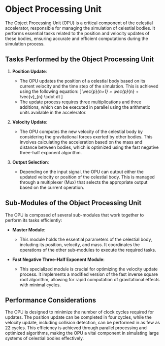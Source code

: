 # Object Processing Unit

The Object Processing Unit (OPU) is a critical component of the celestial accelerator, responsible for managing the simulation of celestial bodies. It performs essential tasks related to the position and velocity updates of these bodies, ensuring accurate and efficient computations during the simulation process.

## Tasks Performed by the Object Processing Unit

1. **Position Update**: 
   - The OPU updates the position of a celestial body based on its current velocity and the time step of the simulation. This is achieved using the following equation:
     \[
     \vec{p}_{n+1} = \vec{p}_{n} + \vec{v}_{n} \cdot dt
     \]
   - The update process requires three multiplications and three additions, which can be executed in parallel using the arithmetic units available in the accelerator.

2. **Velocity Update**: 
   - The OPU computes the new velocity of the celestial body by considering the gravitational forces exerted by other bodies. This involves calculating the acceleration based on the mass and distance between bodies, which is optimized using the fast negative three-half exponent algorithm.

3. **Output Selection**: 
   - Depending on the input signal, the OPU can output either the updated velocity or position of the celestial body. This is managed through a multiplexer (Mux) that selects the appropriate output based on the current operation.

## Sub-Modules of the Object Processing Unit

The OPU is composed of several sub-modules that work together to perform its tasks efficiently:

- **Master Module**: 
  - This module holds the essential parameters of the celestial body, including its position, velocity, and mass. It coordinates the operations of the other sub-modules to execute the required tasks.

- **Fast Negative Three-Half Exponent Module**: 
  - This specialized module is crucial for optimizing the velocity update process. It implements a modified version of the fast inverse square root algorithm, allowing for rapid computation of gravitational effects with minimal cycles.

## Performance Considerations

The OPU is designed to minimize the number of clock cycles required for updates. The position update can be completed in four cycles, while the velocity update, including collision detection, can be performed in as few as 22 cycles. This efficiency is achieved through parallel processing and optimized algorithms, making the OPU a vital component in simulating large systems of celestial bodies effectively.